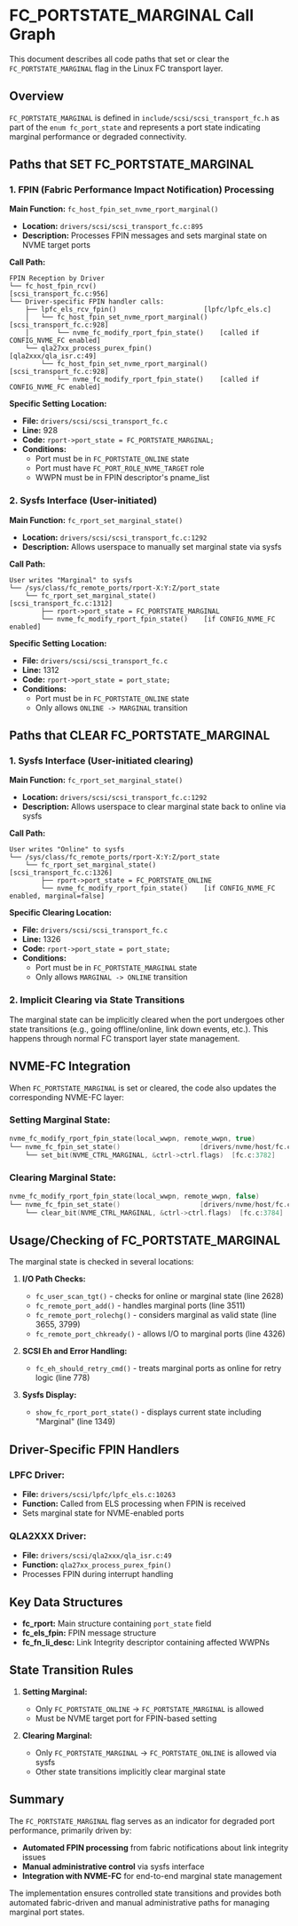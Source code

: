 # FC_PORTSTATE_MARGINAL Call Graph

This document describes all code paths that set or clear the `FC_PORTSTATE_MARGINAL` flag in the Linux FC transport layer.

## Overview

`FC_PORTSTATE_MARGINAL` is defined in `include/scsi/scsi_transport_fc.h` as part of the `enum fc_port_state` and represents a port state indicating marginal performance or degraded connectivity.

## Paths that SET FC_PORTSTATE_MARGINAL

### 1. FPIN (Fabric Performance Impact Notification) Processing

**Main Function:** `fc_host_fpin_set_nvme_rport_marginal()`
- **Location:** `drivers/scsi/scsi_transport_fc.c:895`
- **Description:** Processes FPIN messages and sets marginal state on NVME target ports

**Call Path:**
```
FPIN Reception by Driver
└── fc_host_fpin_rcv()                           [scsi_transport_fc.c:956]
└── Driver-specific FPIN handler calls:
    ├── lpfc_els_rcv_fpin()                      [lpfc/lpfc_els.c]
    │   └── fc_host_fpin_set_nvme_rport_marginal() [scsi_transport_fc.c:928]
    │       └── nvme_fc_modify_rport_fpin_state()    [called if CONFIG_NVME_FC enabled]
    └── qla27xx_process_purex_fpin()             [qla2xxx/qla_isr.c:49]
        └── fc_host_fpin_set_nvme_rport_marginal() [scsi_transport_fc.c:928]
            └── nvme_fc_modify_rport_fpin_state()    [called if CONFIG_NVME_FC enabled]
```

**Specific Setting Location:**
- **File:** `drivers/scsi/scsi_transport_fc.c`
- **Line:** 928
- **Code:** `rport->port_state = FC_PORTSTATE_MARGINAL;`
- **Conditions:**
  - Port must be in `FC_PORTSTATE_ONLINE` state
  - Port must have `FC_PORT_ROLE_NVME_TARGET` role
  - WWPN must be in FPIN descriptor's pname_list

### 2. Sysfs Interface (User-initiated)

**Main Function:** `fc_rport_set_marginal_state()`
- **Location:** `drivers/scsi/scsi_transport_fc.c:1292`
- **Description:** Allows userspace to manually set marginal state via sysfs

**Call Path:**
```
User writes "Marginal" to sysfs
└── /sys/class/fc_remote_ports/rport-X:Y:Z/port_state
    └── fc_rport_set_marginal_state()           [scsi_transport_fc.c:1312]
        ├── rport->port_state = FC_PORTSTATE_MARGINAL
        └── nvme_fc_modify_rport_fpin_state()    [if CONFIG_NVME_FC enabled]
```

**Specific Setting Location:**
- **File:** `drivers/scsi/scsi_transport_fc.c`
- **Line:** 1312
- **Code:** `rport->port_state = port_state;`
- **Conditions:**
  - Port must be in `FC_PORTSTATE_ONLINE` state
  - Only allows `ONLINE -> MARGINAL` transition

## Paths that CLEAR FC_PORTSTATE_MARGINAL

### 1. Sysfs Interface (User-initiated clearing)

**Main Function:** `fc_rport_set_marginal_state()`
- **Location:** `drivers/scsi/scsi_transport_fc.c:1292`
- **Description:** Allows userspace to clear marginal state back to online via sysfs

**Call Path:**
```
User writes "Online" to sysfs
└── /sys/class/fc_remote_ports/rport-X:Y:Z/port_state
    └── fc_rport_set_marginal_state()           [scsi_transport_fc.c:1326]
        ├── rport->port_state = FC_PORTSTATE_ONLINE
        └── nvme_fc_modify_rport_fpin_state()    [if CONFIG_NVME_FC enabled, marginal=false]
```

**Specific Clearing Location:**
- **File:** `drivers/scsi/scsi_transport_fc.c`
- **Line:** 1326
- **Code:** `rport->port_state = port_state;`
- **Conditions:**
  - Port must be in `FC_PORTSTATE_MARGINAL` state
  - Only allows `MARGINAL -> ONLINE` transition

### 2. Implicit Clearing via State Transitions

The marginal state can be implicitly cleared when the port undergoes other state transitions (e.g., going offline/online, link down events, etc.). This happens through normal FC transport layer state management.

## NVME-FC Integration

When `FC_PORTSTATE_MARGINAL` is set or cleared, the code also updates the corresponding NVME-FC layer:

### Setting Marginal State:
```c
nvme_fc_modify_rport_fpin_state(local_wwpn, remote_wwpn, true)
└── nvme_fc_fpin_set_state()                    [drivers/nvme/host/fc.c:3770]
    └── set_bit(NVME_CTRL_MARGINAL, &ctrl->ctrl.flags)  [fc.c:3782]
```

### Clearing Marginal State:
```c
nvme_fc_modify_rport_fpin_state(local_wwpn, remote_wwpn, false)
└── nvme_fc_fpin_set_state()                    [drivers/nvme/host/fc.c:3770]
    └── clear_bit(NVME_CTRL_MARGINAL, &ctrl->ctrl.flags)  [fc.c:3784]
```

## Usage/Checking of FC_PORTSTATE_MARGINAL

The marginal state is checked in several locations:

1. **I/O Path Checks:**
   - `fc_user_scan_tgt()` - checks for online or marginal state (line 2628)
   - `fc_remote_port_add()` - handles marginal ports (line 3511)  
   - `fc_remote_port_rolechg()` - considers marginal as valid state (line 3655, 3799)
   - `fc_remote_port_chkready()` - allows I/O to marginal ports (line 4326)

2. **SCSI Eh and Error Handling:**
   - `fc_eh_should_retry_cmd()` - treats marginal ports as online for retry logic (line 778)

3. **Sysfs Display:**
   - `show_fc_rport_port_state()` - displays current state including "Marginal" (line 1349)

## Driver-Specific FPIN Handlers

### LPFC Driver:
- **File:** `drivers/scsi/lpfc/lpfc_els.c:10263`
- **Function:** Called from ELS processing when FPIN is received
- Sets marginal state for NVME-enabled ports

### QLA2XXX Driver:  
- **File:** `drivers/scsi/qla2xxx/qla_isr.c:49`
- **Function:** `qla27xx_process_purex_fpin()`
- Processes FPIN during interrupt handling

## Key Data Structures

- **fc_rport:** Main structure containing `port_state` field
- **fc_els_fpin:** FPIN message structure
- **fc_fn_li_desc:** Link Integrity descriptor containing affected WWPNs

## State Transition Rules

1. **Setting Marginal:**
   - Only `FC_PORTSTATE_ONLINE` → `FC_PORTSTATE_MARGINAL` is allowed
   - Must be NVME target port for FPIN-based setting
   
2. **Clearing Marginal:**
   - Only `FC_PORTSTATE_MARGINAL` → `FC_PORTSTATE_ONLINE` is allowed via sysfs
   - Other state transitions implicitly clear marginal state

## Summary

The `FC_PORTSTATE_MARGINAL` flag serves as an indicator for degraded port performance, primarily driven by:
- **Automated FPIN processing** from fabric notifications about link integrity issues
- **Manual administrative control** via sysfs interface
- **Integration with NVME-FC** for end-to-end marginal state management

The implementation ensures controlled state transitions and provides both automated fabric-driven and manual administrative paths for managing marginal port states.
